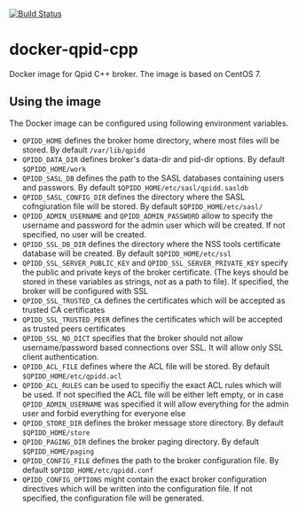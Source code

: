 [![Build Status](https://travis-ci.org/scholzj/docker-qpid-cpp.svg?branch=master)](https://travis-ci.org/scholzj/docker-qpid-cpp)

# docker-qpid-cpp

Docker image for Qpid C++ broker. The image is based on CentOS 7.

## Using the image

The Docker image can be configured using following environment variables.

- `QPIDD_HOME` defines the broker home directory, where most files will be stored. By default `/var/lib/qpidd`
- `QPIDD_DATA_DIR` defines broker's data-dir and pid-dir options. By default `$QPIDD_HOME/work`
- `QPIDD_SASL_DB` defines the path to the SASL databases containing users and passwors. By default `$QPIDD_HOME/etc/sasl/qpidd.sasldb`
- `QPIDD_SASL_CONFIG_DIR` defines the directory where the SASL cofngiuration file will be stored. By default `$QPIDD_HOME/etc/sasl/`
- `QPIDD_ADMIN_USERNAME` and `QPIDD_ADMIN_PASSWORD` allow to specify the username and password for the admin user which will be created. If not specified, no user will be created.
- `QPIDD_SSL_DB_DIR` defines the directory where the NSS tools certificate database will be created. By default `$QPIDD_HOME/etc/ssl`
- `QPIDD_SSL_SERVER_PUBLIC_KEY` and `QPIDD_SSL_SERVER_PRIVATE_KEY` specify the public and private keys of the broker certificate. (The keys should be stored in these variables as strings, not as a path to file). If specified, the broker will be configured with SSL
- `QPIDD_SSL_TRUSTED_CA` defines the certificates which will be accepted as trusted CA certificates
- `QPIDD_SSL_TRUSTED_PEER` defines the certificates which will be accepted as trusted peers certificates
- `QPIDD_SSL_NO_DICT` specifies that the broker should not allow username/password based connections over SSL. It will allow only SSL client authentication.
- `QPIDD_ACL_FILE` defines where the ACL file will be stored. By default `$QPIDD_HOME/etc/qpidd.acl`
- `QPIDD_ACL_RULES` can be used to specifiy the exact ACL rules which will be used. If not specified the ACL file will be either left empty, or in case `QPIDD_ADMIN_USERNAME` was specified it will allow everything for the admin user and forbid everything for everyone else
- `QPIDD_STORE_DIR` defines the broker message store directory. By default `$QPIDD_HOME/store`
- `QPIDD_PAGING_DIR` defines the broker paging directory. By default `$QPIDD_HOME/paging`
- `QPIDD_CONFIG_FILE` defines the path to the broker configuration file. By default `$QPIDD_HOME/etc/qpidd.conf`
- `QPIDD_CONFIG_OPTIONS` might contain the exact broker configuration directives which will be written into the configuration file. If not specified, the configuration file will be generated.

